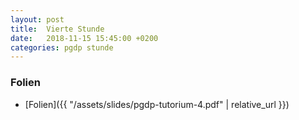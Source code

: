 ```yaml
---
layout: post
title:  Vierte Stunde
date:   2018-11-15 15:45:00 +0200
categories: pgdp stunde
---
```

### Folien
 - [Folien]({{ "/assets/slides/pgdp-tutorium-4.pdf" | relative_url }})
